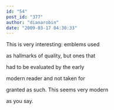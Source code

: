 ```yaml
---
id: "54"
post_id: "377"
author: "dianarobin"
date: "2009-03-17 04:30:33"
---
```

This is very interesting: emblems used 



as hallmarks of quality, but ones that

had to be evaluated by the early

modern reader and not taken for 

granted as such. This seems very modern

as you say.
